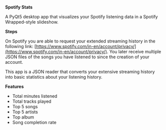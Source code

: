 **Spotify Stats**

A PyQt5 desktop app that visualizes your Spotify listening data in a Spotify Wrapped-style slideshow.


**Steps**

On Spotify you are able to request your extended streaming history in the following link: [https://www.spotify.com/in-en/account/privacy/](https://www.spotify.com/in-en/account/privacy/). You later receive multiple JSON files of the songs you have listened to since the creation of your account. 

This app is a JSON reader that converts your extensive streaming history into basic statistics about your listening history. 


**Features**
- Total minutes listened
- Total tracks played
- Top 5 songs
- Top 5 artists
- Top album
- Song completion rate
